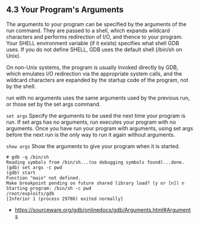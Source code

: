 
## 4.3 Your Program's Arguments

The arguments to your program can be specified by the arguments of the run command. They are passed to a shell, which expands wildcard characters and performs redirection of I/O, and thence to your program. Your SHELL environment variable (if it exists) specifies what shell GDB uses. If you do not define SHELL, GDB uses the default shell (/bin/sh on Unix).

On non-Unix systems, the program is usually invoked directly by GDB, which emulates I/O redirection via the appropriate system calls, and the wildcard characters are expanded by the startup code of the program, not by the shell.

run with no arguments uses the same arguments used by the previous run, or those set by the set args command.

`set args`
Specify the arguments to be used the next time your program is run. If set args has no arguments, run executes your program with no arguments. Once you have run your program with arguments, using set args before the next run is the only way to run it again without arguments.

`show args`
Show the arguments to give your program when it is started.

```
# gdb -q /bin/sh
Reading symbols from /bin/sh...(no debugging symbols found)...done.
(gdb) set args -c pwd
(gdb) start
Function "main" not defined.
Make breakpoint pending on future shared library load? (y or [n]) n
Starting program: /bin/sh -c pwd
/root/exploits/gdb
[Inferior 1 (process 29786) exited normally]
```

- https://sourceware.org/gdb/onlinedocs/gdb/Arguments.html#Arguments
